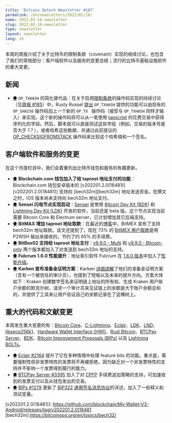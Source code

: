 ```yaml
---
title: 'Bitcoin Optech Newsletter #187'
permalink: /en/newsletters/2022/02/16/
name: 2022-02-16-newsletter
slug: 2022-02-16-newsletter
type: newsletter
layout: newsletter
lang: zh
---
```


本周的周报介绍了关于比特币的限制条款（covenant）实现的继续讨论，也包含了我们的常规部分：客户端软件以及服务的变更总结；流行的比特币基础设施软件的重大变更。


## 新闻

- <a id="simplified-alternative-to-op-txhash" href="#simplified-alternative-to-op-txhash)">●</a>  ` OP_TXHASH ` 的简化替代品：在关于启用[限制条款][covenant]的操作码实现的持续讨论（见[周报 #185][Newsletter #185]）中，Rusty Russel [提出][proposed]  ` OP_TXHASH ` 提供的功能可以由现有的  ` OP_SHA256 ` 操作码加上一个新的 `OP_TX ` 操作码（接受与  ` OP_TXHASH ` 同样才输入）来实现。这个新的操作码将可以从一笔使用 [tapscript][tapscript] 的花费交易中获得序列化的字段。然后，脚本就可以直接测试这些字段（例如，交易的版本号是否大于 1？），或者哈希这些数据、并通过此前提议的 [OP_CHECKSIGFROMSTACK][OP_CHECKSIGFROMSTACK] 操作码来比较这个哈希值和一个签名。

## 客户端软件和服务的变更

在这个月度栏目中，我们会着重列出比特币钱包和服务的有趣更新。

- <a id="blockchain-com-wallet-adds-taproot-sends" href="#blockchain-com-wallet-adds-taproot-sends)">●</a> **Blockchain.com 钱包加入了给 taproot 地址支付的功能**：Blockchain.com 钱包安卓版本的 [v202201.2.0(18481)][v202201.2.0(18481)] 支持向 [bech32m][bech32m] 地址发送资金。在撰文之时，iOS 版本尚未支持向 bech32m 地址支付。
- <a id="sensei-lightning-node-implementation-launches" href="#sensei-lightning-node-implementation-launches)">●</a> **Sensei 闪电节点实现启动**：[Sensei][Sensei] 是使用 [Bitcoin Dev Kit (BDK)][BDK] 和 [Lightning Dev Kit (LDK)][LDK] 开发的软件，当前还是 beta 版。这个节点实现当前需要 Bitcoin Core 和 Electrum server，已计划增加其它后端支持。
- <a id="bitmex-adds-taproot-sends" href="#bitmex-adds-taproot-sends)">●</a> **BitMAX 增加 taproot 地址取款**：在最近的[博客][blog post]中，BitMEX 宣布了支持 bech32m 地址取款。该文还提到了，现在 73% 的 [BitMEX 用户取款][BitMEX user deposits]是用 P2WSH 输出来接收的，节约了约 65% 的手续费。
- <a id="bitbox02-adds-taproot-sends" href="#bitbox02-adds-taproot-sends)">●</a> **BitBox02 支持给 taproot 地址支付**：[v9.9.0 - Multi][v9.9.0 - Multi] 和 [v9.9.0 - Bitcoin-only][v9.9.0 - Bitcoin-only] 两个版本都加入了对发送到 bech32m 地址的支持。
- <a id="fulcrum-1-6-0-adds-performance-improvements" href="#fulcrum-1-6-0-adds-performance-improvements)">●</a> **Fulcrum 1.6.0 性能提升**：地址索引软件 Fulcrum 在 [1.6.0 版本][1.6.0 release]中加入了[性能升级][performance improvements]。
- <a id="kraken-announces-proof-of-reserves-scheme" href="#kraken-announces-proof-of-reserves-scheme)">●</a> **Karken 宣布准备金证明方案**：Karken [详细讲解][details]了他们的准备金证明方案（含有一个被信任的审计员），也提到了短板以及未来的提升方向。方案大体如下：Kraken 创建数字签名来证明链上地址的所有权、生成 Kraken 用户账户余额的默克尔树，请求一个审计员来见证链上的余额是大于账户余额总和的，并提供了工具来让用户验证自己的余额记录在了这棵树上。

## 重大的代码和文献变更

本周发生重大变更的有：[Bitcoin Core][Bitcoin Core]、[C-Lightning][C-Lightning]、[Eclair][Eclair]、[LDK][LDK]、[LND][LND]、[libsecp256k1][libsecp256k1]、[Hardware Wallet Interface (HWI)][HWI]、[Rust Bitcoin][Rust Bitcoin]、[BTCPay Server][BTCPay Server]、[BDK][BDK]、[Bitcoin Improvement Proposals (BIPs)][BIPs] 以及 [Lightning BOLTs][Lightning BOLTs]。

- <a id="eclair-2164" href="#eclair-2164)">●</a> [Eclair #2164][Eclair #2164] 提升了它在多种情境中处理 feature bits 的功能。重点是，需要强制性但非发票特性的发票将不再被拒绝，因为缺乏对一个非发票特性的支持并不影响一个发票得到履行的能力。
- <a id="btcpay-server-3395" href="#btcpay-server-3395)">●</a> [BTCPay Server #3395][BTCPay Server #3395] 加入了对 [CPFP][CPFP] 手续费追加策略的支持，可加速收到的发票支付以及从钱包发出的交易。
- <a id="bips-1279" href="#bips-1279)">●</a> [BIPs #1279][BIPs #1279] 更新了 [BIP322][BIP322] [通用签名消息协议][generic signmessage protocol]的详述，加入了一些释义和测试变量。

[covenant]:https://bitcoinops.org/en/topics/covenants/

[Newsletter #185]:https://bitcoinops.org/en/newsletters/2022/02/02/#composable-alternatives-to-ctv-and-apo

[proposed]:https://lists.linuxfoundation.org/pipermail/bitcoin-dev/2022-February/019871.html

[tapscript]:https://bitcoinops.org/en/topics/tapscript/

[OP_CHECKSIGFROMSTACK]:https://bitcoinops.org/en/topics/op_checksigfromstack/
[v202201.2.0(18481)]: https://github.com/blockchain/My-Wallet-V3-Android/releases/tag/v202201.2.0(18481
[bech32m]:https://bitcoinops.org/en/topics/bech32/

[Sensei]:https://l2.technology/sensei
[BDK]: https://bitcoindevkit.org/
[LDK]: https://lightningdevkit.org/
[blog post]:https://blog.bitmex.com/bitmex-supports-sending-to-taproot-addresses/

[BitMEX user deposits]:https://bitcoinops.org/en/newsletters/2021/03/24/#bitmex-announces-bech32-support

[v9.9.0 - Multi]:https://github.com/digitalbitbox/bitbox02-firmware/releases/tag/firmware%2Fv9.9.0

[v9.9.0 - Bitcoin-only]:https://github.com/digitalbitbox/bitbox02-firmware/releases/tag/firmware-btc-only%2Fv9.9.0

[performance improvements]:https://www.sparrowwallet.com/docs/server-performance.html

[1.6.0 release]:https://github.com/cculianu/Fulcrum/releases/tag/v1.6.0

[details]:https://www.kraken.com/proof-of-reserves

[Bitcoin Core]:https://github.com/bitcoin/bitcoin

[C-Lightning]:https://github.com/ElementsProject/lightning

[Eclair]:https://github.com/ACINQ/eclair

[LDK]:https://github.com/lightningdevkit/rust-lightning

[LND]:https://github.com/lightningnetwork/lnd/

[libsecp256k1]:https://github.com/bitcoin-core/secp256k1
[HWI]:  https://github.com/bitcoin-core/HWI
[Rust Bitcoin]:https://github.com/rust-bitcoin/rust-bitcoin

[BTCPay Server]:https://github.com/btcpayserver/btcpayserver/

[BDK]:https://github.com/bitcoindevkit/bdk
[BIPs]:https://github.com/bitcoin/bips/
[Lightning BOLTs]:https://github.com/lightning/bolts

[Eclair #2164]:https://github.com/ACINQ/eclair/issues/2164

[BTCPay Server #3395]:https://github.com/btcpayserver/btcpayserver/issues/3395

[CPFP]:https://bitcoinops.org/en/topics/cpfp/

[BIPs #1279]:https://github.com/bitcoin/bips/issues/1279

[BIP322]:https://github.com/bitcoin/bips/blob/master/bip-0322.mediawiki

[generic signmessage protocol]:https://bitcoinops.org/en/topics/generic-signmessage/

